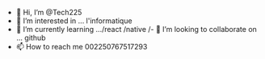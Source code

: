 - 👋 Hi, I’m @Tech225
- 👀 I’m interested in ... l'informatique
- 🌱 I’m currently learning .../react /native
/- 💞️ I’m looking to collaborate on ... github
- 📫 How to reach me  002250767517293

<!---
Tech225/Tech225 is a ✨ special ✨ repository because its `README.md` (this file) appears on your GitHub profile.
You can click the Preview link to take a look at your changnnes.
--->
